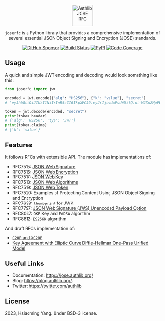 <div align="center">

<picture>
  <source media="(prefers-color-scheme: dark)" srcset="docs/_static/dark-logo.svg" />
  <img alt="Authlib JOSE RFC" src="docs/_static/light-logo.svg" height="68" />
</picture>

`joserfc` is a Python library that provides a comprehensive implementation of several essential JSON Object Signing and Encryption (JOSE) standards.

[![GitHub Sponsor](https://badgen.net/badge/support/joserfc/blue?icon=github)](https://github.com/sponsors/lepture)
[![Build Status](https://github.com/authlib/joserfc/actions/workflows/test.yml/badge.svg)](https://github.com/authlib/joserfc/actions)
[![PyPI](https://badgen.net/pypi/v/joserfc)](https://pypi.org/project/joserfc)
[![Code Coverage](https://codecov.io/gh/authlib/joserfc/branch/main/graph/badge.svg?token=WCD9X8HKI1)](https://codecov.io/gh/authlib/joserfc)

</div>

## Usage

A quick and simple JWT encoding and decoding would look something like this:

```python
from joserfc import jwt

encoded = jwt.encode({"alg": "HS256"}, {"k": "value"}, "secret")
# 'eyJhbGciOiJIUzI1NiIsInR5cCI6IkpXVCJ9.eyJrIjoidmFsdWUifQ.ni-MJXnZHpFB_8L9P9yllj3RNDfzmD4yBKAyefSctMY'

token = jwt.decode(encoded, "secret")
print(token.header)
# {'alg': 'HS256', 'typ': 'JWT'}
print(token.claims)
# {'k': 'value'}
```

## Features

It follows RFCs with extensible API. The module has implementations of:

- RFC7515: [JSON Web Signature](https://jose.authlib.org/en/dev/guide/jws/)
- RFC7516: [JSON Web Encryption](https://jose.authlib.org/en/dev/guide/jwe/)
- RFC7517: [JSON Web Key](https://jose.authlib.org/en/dev/guide/jwk/)
- RFC7518: [JSON Web Algorithms](https://jose.authlib.org/en/dev/guide/algorithms/)
- RFC7519: [JSON Web Token](https://jose.authlib.org/en/dev/guide/jwt/)
- RFC7520: Examples of Protecting Content Using JSON Object Signing and Encryption
- RFC7638: ``thumbprint`` for JWK
- RFC7797: [JSON Web Signature (JWS) Unencoded Payload Option](https://jose.authlib.org/en/dev/guide/jws/#rfc7797)
- RFC8037: ``OKP`` Key and ``EdDSA`` algorithm
- RFC8812: ``ES256K`` algorithm

And draft RFCs implementation of:

- [`C20P` and `XC20P`](https://jose.authlib.org/en/dev/guide/algorithms/#c20p-and-xc20p)
- [Key Agreement with Elliptic Curve Diffie-Hellman One-Pass Unified Model](https://jose.authlib.org/en/dev/guide/algorithms/#ecdh-1pu-algorithms)

## Useful Links

- Documentation: https://jose.authlib.org/
- Blog: https://blog.authlib.org/.
- Twitter: https://twitter.com/authlib.

## License

2023, Hsiaoming Yang. Under BSD-3 license.
